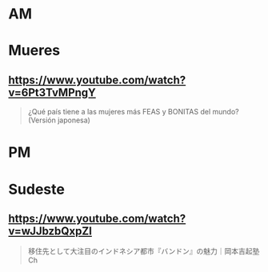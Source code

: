 # AM
# Mueres

## https://www.youtube.com/watch?v=6Pt3TvMPngY

> ¿Qué país tiene a las mujeres más FEAS y BONITAS del mundo? (Versión japonesa) 

# PM
# Sudeste

## https://www.youtube.com/watch?v=wJJbzbQxpZI

> 移住先として大注目のインドネシア都市『バンドン』の魅力｜岡本吉起塾Ch 
